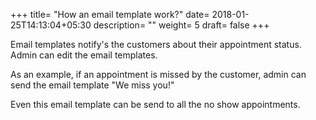+++
title= "How an email template work?"
date= 2018-01-25T14:13:04+05:30
description= ""
weight= 5
draft= false
+++




Email templates notify's the customers about their appointment status. Admin can edit the email templates. 

As an example, if an appointment is missed by the customer, admin can send the email template "We miss you!"

Even this email template can be send to all the no show appointments.